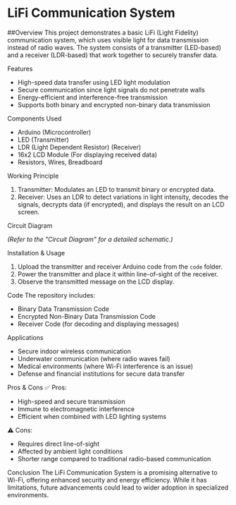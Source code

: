 # LiFi Communication System

 ##Overview
This project demonstrates a basic LiFi (Light Fidelity) communication system, which uses visible light for data transmission instead of radio waves. The system consists of a transmitter (LED-based) and a receiver (LDR-based) that work together to securely transfer data.

 Features
- High-speed data transfer using LED light modulation
- Secure communication since light signals do not penetrate walls
- Energy-efficient and interference-free transmission
- Supports both binary and encrypted non-binary data transmission

 Components Used
- Arduino (Microcontroller)
- LED (Transmitter)
- LDR (Light Dependent Resistor) (Receiver)
- 16x2 LCD Module (For displaying received data)
- Resistors, Wires, Breadboard

 Working Principle
1. Transmitter: Modulates an LED to transmit binary or encrypted data.
2. Receiver: Uses an LDR to detect variations in light intensity, decodes the signals, decrypts data (if encrypted), and displays the result on an LCD screen.

 Circuit Diagram

*(Refer to the "Circuit Diagram" for a detailed schematic.)*

 Installation & Usage
1. Upload the transmitter and receiver Arduino code from the `code` folder.
2. Power the transmitter and place it within line-of-sight of the receiver.
3. Observe the transmitted message on the LCD display.

 Code
The repository includes:
- Binary Data Transmission Code
- Encrypted Non-Binary Data Transmission Code
- Receiver Code (for decoding and displaying messages)

 Applications
- Secure indoor wireless communication
- Underwater communication (where radio waves fail)
- Medical environments (where Wi-Fi interference is an issue)
- Defense and financial institutions for secure data transfer

 Pros & Cons
✅ Pros:
- High-speed and secure transmission
- Immune to electromagnetic interference
- Efficient when combined with LED lighting systems

⚠️ Cons:
- Requires direct line-of-sight
- Affected by ambient light conditions
- Shorter range compared to traditional radio-based communication

 Conclusion
The LiFi Communication System is a promising alternative to Wi-Fi, offering enhanced security and energy efficiency. While it has limitations, future advancements could lead to wider adoption in specialized environments.

